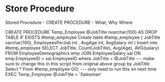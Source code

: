 # Store Procedure
Stored Procedure - CREATE PROCEDURE - What, Why Where



CREATE PROCEDURE Temp_Employee
@JobTitle nvarchar(100)
AS
DROP TABLE IF EXISTS #temp_employee
Create table #temp_employee (
JobTitle varchar(100),
EmployeesPerJob int ,
AvgAge int,
AvgSalary int
)
Insert into #temp_employee
SELECT JobTitle, Count(JobTitle), Avg(Age), AVG(salary)
FROM EmployeeDemographics emp
JOIN EmployeeSalary sal
 ON emp.EmployeeID = sal.EmployeeID
where JobTitle = @JobTitle --- make sure to change this in 
this script from original above
group by JobTitle
Select *
From #temp_employee
GO;
--- only need to run this on next time
EXEC Temp_Employee @JobTitle = 'Salesman'